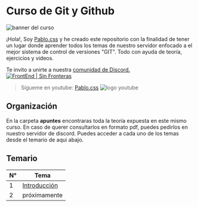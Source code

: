 # Curso de Git y Github

![banner del curso](https://i.postimg.cc/LsFd62z4/image.png)

¡Hola!, Soy [Pablo.css](https://github.com/Duz-Dev) y he creado este repositorio con la finalidad de tener un lugar donde aprender todos los temas de nuestro servidor enfocado a el mejor sistema de control de versiones "GIT". Todo con ayuda de teoría, ejercicios y videos.

Te invito a unirte a nuestra [comunidad de Discord.![FrontEnd | Sin Fronteras](https://i.postimg.cc/vZx9tjXC/image.png)](https://discord.gg/Rfzr3pMkr2)

> Sígueme en youtube: [Pablo.css](https://www.youtube.com/channel/UCJZEPJBru50Uh7NRdDIJe-w) ![logo youtube](https://i.postimg.cc/ZqL0DckF/youtube-256x180-1-1.png)

## Organización

En la carpeta **apuntes** encontraras toda la teoría expuesta en este mismo curso. En caso de querer consultarlos en formato pdf, puedes pedirlos en nuestro servidor de discord. Puedes acceder a cada uno de los temas desde el temario de aqui abajo.

## Temario

| N°  | Tema|
| --- | --- |
|1    |[Introducción](./Apuntes/01_introduccion.md)|
|2    |próximamente|

